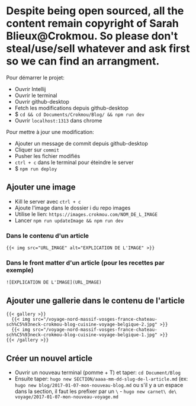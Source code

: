 # **Despite being open sourced, all the content remain copyright of Sarah Blieux@Crokmou. So please don't steal/use/sell whatever and ask first so we can find an arrangment.**


Pour démarrer le projet:
- Ouvrir Intellij
- Ouvrir le terminal
- Ouvrir github-desktop
- Fetch les modifications depuis github-desktop
- $ `cd && cd Documents/Crokmou/Blog/ && npm run dev`
- Ouvrir `localhost:1313` dans chrome

Pour mettre à jour une modification:
- Ajouter un message de commit depuis github-desktop
- Cliquer sur `commit`
- Pusher les fichier modifiés
- `ctrl + c` dans le terminal pour éteindre le server
- $ `npm run deploy`

## Ajouter une image
- Kill le server avec `ctrl + c`
- Ajoute l'image dans le dossier i du repo images
- Utilise le lien: `https://images.crokmou.com/NOM_DE_L_IMAGE`
- Lancer `npm run updateImage && npm run dev`

### Dans le contenu d'un article
 `{{< img src="URL_IMAGE" alt="EXPLICATION DE L'IMAGE" >}}`
### Dans le front matter d'un article (pour les recettes par exemple)
`![EXPLICATION DE L'IMAGE](URL_IMAGE)`

## Ajouter une gallerie dans le contenu de l'article

```
{{< gallery >}}
  {{< img src="/voyage-nord-massif-vosges-france-chateau-sch%C5%93neck-crokmou-blog-cuisine-voyage-belgique-2.jpg" >}}
  {{< img src="/voyage-nord-massif-vosges-france-chateau-sch%C5%93neck-crokmou-blog-cuisine-voyage-belgique-1.jpg" >}}
{{< /gallery >}}
```

## Créer un nouvel article

- Ouvrir un nouveau terminal (pomme + T) et taper: `cd Document/Blog`
- Ensuite taper: `hugo new SECTION/aaaa-mm-dd-slug-de-l-article.md` (ex: `hugo new blog/2017-01-07-mon-nouveau-blog.md` ou s'il  y a un espace dans la section, il faut les prefixer par un `\` - `hugo new carnet\ de\ voyage/2017-01-07-mon-nouveau-voyage.md`
